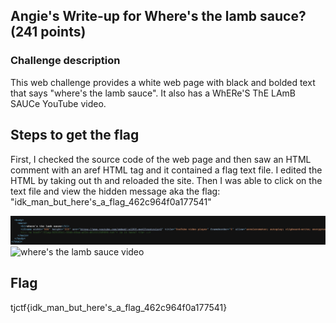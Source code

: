 <h2>Angie's Write-up for Where's the lamb sauce? (241 points)</h2>

<h3>Challenge description</h3>

<p> This web challenge provides a white web page with black and bolded text that says "where's the lamb sauce". It also has a WhERe'S ThE LAmB SAUCe YouTube video. </p>

<h2>Steps to get the flag</h2>

<p>First, I checked the source code of the web page and then saw an HTML comment with an aref HTML tag and it contained a flag text file. I edited the HTML by taking out th and reloaded the site. Then I was able to click on the text file and view the hidden message aka the flag: "idk_man_but_here's_a_flag_462c964f0a177541" </p>

<img width="602" alt="where's the lamb sauce" src="https://github.com/angieintech/CTFWriteUps/blob/main/TJCTF/Web/wheres_the_lamb_sauce_html.png?raw=true">

<img width="602" alt="where's the lamb sauce video" src="#">

<h2>Flag</h2>
<p>tjctf{idk_man_but_here's_a_flag_462c964f0a177541}</p>
   
